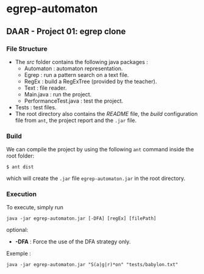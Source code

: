 # egrep-automaton
## DAAR - Project 01: egrep clone

### File Structure
- The *src* folder contains the following java packages :
    - Automaton : automaton representation.
    - Egrep : run a pattern search on a text file.
    - RegEx : build a RegExTree (provided by the teacher).
    - Text : file reader.
    - Main.java : run the project.
    - PerformanceTest.java : test the project.
- Tests : test files.
- The root directory also contains the *README* file, the *build* configuration file from ```ant```, the project report and the ```.jar``` file.
### Build

We can compile the project by using the following ```ant``` command inside the root folder:

```
$ ant dist
```
which will create the ```.jar``` file ```egrep-automaton.jar``` in the root directory.

### Execution

To execute, simply run
```shell script
java -jar egrep-automaton.jar [-DFA] [regEx] [filePath]
```
optional:
- **-DFA** : Force the use of the DFA strategy only.

Exemple :
```shell script
java -jar egrep-automaton.jar "S(a|g|r)*on" "tests/babylon.txt"
```